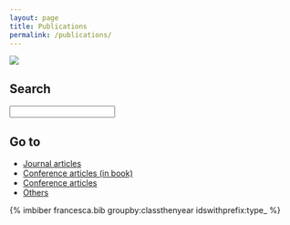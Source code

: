 ```yaml
---
layout: page
title: Publications
permalink: /publications/
---
```

<div class="row">
  <div class="col-sm-12 col-xs-12"><img class="img-responsive" src="{{ "/img/pubb.png" }}" style="max-height: 200px"></div>
</div>



<div class="container" style="width: 100%; padding-left: 0px; padding-right: 0px;">
	<div class="row">
		<div class="col-12 hidden-xs hidden-sm" role="complementary">
			<div id="sidebar" class="papers-sidebar" role="complementary">
				<h2>Search</h2>
				<input type="text" class="text-input" id="filter" value="" type="search" />
				<h2>Go to</h2>
				<ul class="nav nav-stacked">
					<li><a href="#type_article">Journal articles</a></li>
				<!--	<li><a href="#type_proceedings">Conference proceedings</a></li> -->
					<li><a href="#type_incollection">Conference articles (in book)</a></li>
					<li><a href="#type_inproceedings">Conference articles</a></li>
		<!--			<li><a href="#type_techreport">Technical reports</a></li> -->
					<li><a href="#type_misc">Others</a></li>	
				</ul>
			</div>	
		</div>	
		<div class="col-12" role="main">
        {% imbiber francesca.bib groupby:classthenyear idswithprefix:type_ %}
		</div>
	</div>
</div>


